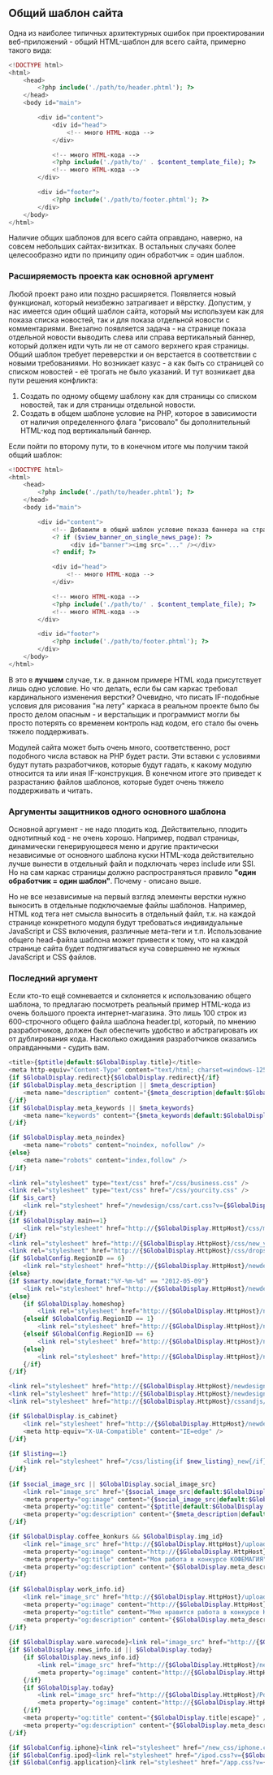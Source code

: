 ## Общий шаблон сайта

Одна из наиболее типичных архитектурных ошибок при проектировании веб-приложений - общий HTML-шаблон для всего сайта, примерно такого вида:

```php
<!DOCTYPE html>
<html>
    <head>
        <?php include('./path/to/header.phtml'); ?>
    </head>
    <body id="main">

        <div id="content">
            <div id="head">
                <!-- много HTML-кода -->
            </div>

            <!-- много HTML-кода -->
            <?php include('./path/to/' . $content_template_file); ?>
            <!-- много HTML-кода -->
        </div>

        <div id="footer">
            <?php include('./path/to/footer.phtml'); ?>
        </div>
    </body>
</html>
```

Наличие общих шаблонов для всего сайта оправдано, наверно, на совсем небольших сайтах-визитках. В остальных случаях более целесообразно идти по принципу один обработчик = один шаблон.

### Расширяемость проекта как основной аргумент

Любой проект рано или поздно расширяется. Появляется новый функционал, который неизбежно затрагивает и вёрстку. Допустим,  у нас имеется один общий шаблон сайта, который мы используем как для показа списка новостей, так и для показа отдельной новости с комментариями. Внезапно появляется задача - на странице показа отдельной новости выводить слева или справа вертикальный баннер, который должен идти чуть ли не от самого верхнего края страницы. Общий шаблон требует переверстки и он верстается в соответствии с новыми требованиями. Но возникает казус - а как быть со страницей со списком новостей - её трогать не было указаний. И тут возникает два пути решения конфликта:

1. Создать по одному общему шаблону как для страницы со списком новостей, так и для страницы отдельной новости.
2. Создать в общем шаблоне условие на PHP, которое в зависимости от наличия определенного флага "рисовало" бы дополнительный HTML-код под вертикальный баннер.

Если пойти по второму пути, то в конечном итоге мы получим такой общий шаблон:

```php
<!DOCTYPE html>
<html>
    <head>
        <?php include('./path/to/header.phtml'); ?>
    </head>
    <body id="main">

        <div id="content">
            <!-- Добавили в общий шаблон условие показа баннера на странице одной новости -->
            <? if ($view_banner_on_single_news_page): ?>
                 <div id="banner"><img src="..." /></div>
            <? endif; ?>

            <div id="head">
                <!-- много HTML-кода -->
            </div>

            <!-- много HTML-кода -->
            <?php include('./path/to/' . $content_template_file); ?>
            <!-- много HTML-кода -->
        </div>

        <div id="footer">
            <?php include('./path/to/footer.phtml'); ?>
        </div>
    </body>
</html>
```

B это в **лучшем** случае, т.к. в данном примере HTML кода присутствует лишь одно условие. Но что делать, если бы сам каркас требовал кардинального изменения верстки? Очевидно, что писать IF-подобные условия для рисования "на лету" каркаса в реальном проекте было бы просто делом опасным - и верстальщик и программист могли бы просто потерять со временем контроль над кодом, его стало бы очень тяжело поддерживать.

Модулей сайта может быть очень много, соответственно, рост подобного числа вставок на PHP будет расти. Эти вставки с условиями будут путать разработчиков, которые будут гадать, к какому модулю относится та или иная IF-конструкция. В конечном итоге это приведет к разрастанию файлов шаблонов, которые будет очень тяжело поддерживать и читать.

### Аргументы защитников одного основного шаблона

Основной аргумент - не надо плодить код. Действительно, плодить однотипный код - не очень хорошо. Например, подвал страницы, динамически генерирующееся меню и другие практически независимые от основного шаблона куски HTML-кода действительно лучше вынести в отдельный файл и подключать через include или SSI. Но на сам каркас страницы должно распространяться правило **"один обработчик = один шаблон"**. Почему - описано выше.

Но не все независимые на первый взгляд элементы верстки нужно выносить в отдельные подключаемые файлы шаблонов. Например, HTML код тега <head> нет смысла выносить в отдельный файл, т.к. на каждой странице конкретного модуля будут требоваться индивидуальные JavaScript и CSS включения, различные мета-теги и т.п. Использование общего head-файла шаблона может привести к тому, что на каждой странице сайта будет подтягиваться куча совершенно не нужных JavaScript и CSS файлов.

### Последний аргумент

Если кто-то ещё сомневается и склоняется к использованию общего шаблона, то предлагаю посмотреть реальный пример HTML-кода из очень большого проекта интернет-магазина. Это лишь 100 строк из 600-строчного общего файла шаблона header.tpl, который, по мнению разработчиков, должен был обеспечить удобство и абстрагировать их от дублирования кода. Насколько ожидания разработчиков оказались оправданными - судить вам.

```php
<title>{$ptitle|default:$GlobalDisplay.title}</title>
<meta http-equiv="Content-Type" content="text/html; charset=windows-1251" />
{if $GlobalDisplay.redirect}{$GlobalDisplay.redirect}{/if}
{if $GlobalDisplay.meta_description || $meta_description}
    <meta name="description" content="{$meta_description|default:$GlobalDisplay.meta_description|escape}" />
{/if}
{if $GlobalDisplay.meta_keywords || $meta_keywords}
    <meta name="keywords" content="{$meta_keywords|default:$GlobalDisplay.meta_keywords|escape}" />
{/if}

{if $GlobalDisplay.meta_noindex}
    <meta name="robots" content="noindex, nofollow" />
{else}
    <meta name="robots" content="index,follow" />
{/if}
 
<link rel="stylesheet" type="text/css" href="/css/business.css" />
<link rel="stylesheet" type="text/css" href="/css/yourcity.css" />
{if $is_cart}
    <link rel="stylesheet" href="/newdesign/css/cart.css?v={$GlobalDisplay.cssVersion}" type="text/css" />
{/if}
{if $GlobalDisplay.main==1}
    <link rel="stylesheet" href="http://{$GlobalDisplay.HttpHost}/css/main.css?v={$GlobalDisplay.cssVersion}" type="text/css" />
{/if}
<link rel="stylesheet" href="http://{$GlobalDisplay.HttpHost}/css/new_year_2011.css??v={$GlobalDisplay.cssVersion}" type="text/css" />
<link rel="stylesheet" href="http://{$GlobalDisplay.HttpHost}/css/dropselect.css?v={$GlobalDisplay.cssVersion}" type="text/css" />
{if $GlobalConfig.RegionID == 6}
    <link rel="stylesheet" href="http://{$GlobalDisplay.HttpHost}/newdesign/css/fon_spb.css?v={$GlobalDisplay.cssVersion}" type="text/css" />
{else}
{if $smarty.now|date_format:"%Y-%m-%d" == "2012-05-09"}
    <link rel="stylesheet" href="http://{$GlobalDisplay.HttpHost}/newdesign/css/fon_9_may.css?v={$GlobalDisplay.cssVersion}" type="text/css" />
{else}
    {if $GlobalDisplay.homeshop}
        <link rel="stylesheet" href="http://{$GlobalDisplay.HttpHost}/newdesign/css/fon.css?v={$GlobalDisplay.cssVersion}" type="text/css" />
    {elseif $GlobalConfig.RegionID == 1}
        <link rel="stylesheet" href="http://{$GlobalDisplay.HttpHost}/newdesign/css/fon_msk.css?v={$GlobalDisplay.cssVersion}" type="text/css" />
    {elseif $GlobalConfig.RegionID == 6}
        <link rel="stylesheet" href="http://{$GlobalDisplay.HttpHost}/newdesign/css/fon_spb.css?v={$GlobalDisplay.cssVersion}" type="text/css" />
    {else}
        <link rel="stylesheet" href="http://{$GlobalDisplay.HttpHost}/newdesign/css/fon.css?v={$GlobalDisplay.cssVersion}" type="text/css" />
    {/if}
{/if}

<link rel="stylesheet" href="http://{$GlobalDisplay.HttpHost}/newdesign/css/card.css?v={$GlobalDisplay.cssVersion}" type="text/css" />
<link rel="stylesheet" href="http://{$GlobalDisplay.HttpHost}/newdesign/css/numbers.css?v={$GlobalDisplay.cssVersion}" type="text/css" />
<link rel="stylesheet" href="http://{$GlobalDisplay.HttpHost}/cssandjs/catalog.css?v={$GlobalDisplay.cssVersion}" type="text/css" />

{if $GlobalDisplay.is_cabinet}
    <link rel="stylesheet" href="http://{$GlobalDisplay.HttpHost}/newdesign/css/cabinet.css?v={$GlobalDisplay.cssVersion}" type="text/css" />
    <meta http-equiv="X-UA-Compatible" content="IE=edge" />
{/if}
 
{if $listing==1}
    <link rel="stylesheet" href="/css/listing{if $new_listing}_new{/if}.css?v={$GlobalDisplay.cssVersion}" type="text/css"/>
{/if}
 
{if $social_image_src || $GlobalDisplay.social_image_src}
    <link rel="image_src" href="{$social_image_src|default:$GlobalDisplay.social_image_src}" />
    <meta property="og:image" content="{$social_image_src|default:$GlobalDisplay.social_image_src}" />
    <meta property="og:title" content="{$ptitle|default:$GlobalDisplay.title|escape}" />
    <meta property="og:description" content="{$meta_description|default:$GlobalDisplay.meta_description|escape}" /> 
{/if}

{if $GlobalDisplay.coffee_konkurs && $GlobalDisplay.img_id}    
    <link rel="image_src" href="http://{$GlobalDisplay.HttpHost}/upload/coffee-konkurs/{$GlobalDisplay.img_id}.jpg" />
    <meta property="og:image" content="http://{$GlobalDisplay.HttpHost}/upload/coffee-konkurs/{$GlobalDisplay.img_id}.jpg" />  
    <meta property="og:title" content="Моя работа в конкурсе КОФЕМАГИЯ" />
    <meta property="og:description" content="{$GlobalDisplay.meta_description|escape}" />
{/if}
    
{if $GlobalDisplay.work_info.id}    
    <link rel="image_src" href="http://{$GlobalDisplay.HttpHost}/upload/coffee-konkurs/{$GlobalDisplay.work_info.id}.jpg" />
    <meta property="og:image" content="http://{$GlobalDisplay.HttpHost}/upload/coffee-konkurs/{$GlobalDisplay.work_info.id}.jpg" />  
    <meta property="og:title" content="Мне нравится работа в конкурсе КОФЕМАГИЯ" />
    <meta property="og:description" content="{$GlobalDisplay.meta_description|escape}" />
{/if}
    
{if $GlobalDisplay.ware.warecode}<link rel="image_src" href="http://{$GlobalDisplay.HttpHost}/Pdb/{$GlobalDisplay.ware.warecode}.jpg" />{/if}
{if $GlobalDisplay.news_info.id || $GlobalDisplay.today}
    {if $GlobalDisplay.news_info.id}
        <link rel="image_src" href="http://{$GlobalDisplay.HttpHost}/new_imgs/news/{$GlobalDisplay.news_info.id}.jpg" />
        <meta property="og:image" content="http://{$GlobalDisplay.HttpHost}/new_imgs/news/{$GlobalDisplay.news_info.id}.jpg" />    
    {/if}
    {if $GlobalDisplay.today}
        <link rel="image_src" href="http://{$GlobalDisplay.HttpHost}/Pdb/{$GlobalDisplay.today.warecode}.jpg" />
        <meta property="og:image" content="http://{$GlobalDisplay.HttpHost}/Pdb/{$GlobalDisplay.today.warecode}.jpg" />    
    {/if}
    <meta property="og:title" content="{$GlobalDisplay.title|escape}" />
    <meta property="og:description" content="{$GlobalDisplay.meta_description|escape}" />    
{/if}

{if $GlobalConfig.iphone}<link rel="stylesheet" href="/new_css/iphone.css?v={$GlobalDisplay.cssVersion}" type="text/css">{/if}
{if $GlobalConfig.ipod}<link rel="stylesheet" href="/ipod.css?v={$GlobalDisplay.cssVersion}" type="text/css">{/if}
{if $GlobalConfig.application}<link rel="stylesheet" href="/app.css?v={$GlobalDisplay.cssVersion}" type="text/css">{/if}
```


